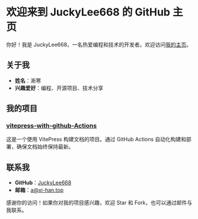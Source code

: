 # 欢迎来到 JuckyLee668 的 GitHub 主页

你好！我是 JuckyLee668，一名热爱编程和技术的开发者。欢迎访问[我的主页](https://xi-han.top)。

## 关于我

- **姓名**：淅寒
- **兴趣爱好**：编程、开源项目、技术分享

## 我的项目

### [vitepress-with-github-Actions](https://github.com/JuckyLee668/vitepress-with-github-Actions)

这是一个使用 VitePress 构建文档的项目。通过 GitHub Actions 自动化构建和部署，确保文档始终保持最新。



## 联系我

- **GitHub**：[JuckyLee668](https://github.com/JuckyLee668)
- **邮箱**：a@xi-han.top

感谢你的访问！如果你对我的项目感兴趣，欢迎 Star 和 Fork，也可以通过邮件与我联系。
